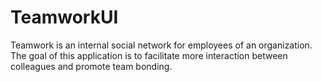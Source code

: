 # TeamworkUI
Teamwork is an internal social network for employees of an organization. The goal of this application is to facilitate more interaction between colleagues and promote team bonding.
